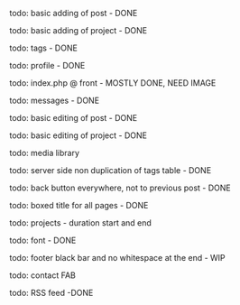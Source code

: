 todo: basic adding of post - DONE

todo: basic adding of project - DONE

todo: tags - DONE

todo: profile - DONE

todo: index.php @ front - MOSTLY DONE, NEED IMAGE

todo: messages - DONE

todo: basic editing of post - DONE

todo: basic editing of project - DONE

todo: media library

todo: server side non duplication of tags table - DONE

todo: back button everywhere, not to previous post - DONE

todo: boxed title for all pages - DONE

todo: projects - duration start and end

todo: font - DONE

todo: footer black bar and no whitespace at the end - WIP

todo: contact FAB

todo: RSS feed -DONE
